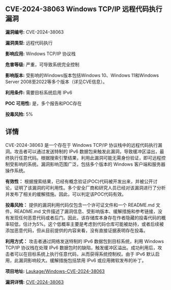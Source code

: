 ## CVE-2024-38063 Windows TCP/IP 远程代码执行漏洞

**漏洞编号:** CVE-2024-38063

**漏洞类型:** 远程代码执行

**影响应用:** Windows TCP/IP 协议栈

**危害等级:** 严重，可导致系统完全控制

**影响版本:** 受影响的Windows版本包括Windows 10、Windows 11和Windows Server 2008至2022等多个版本（详见CVE信息）。

**利用条件:** 需要目标系统启用 IPv6

**POC 可用性:** 是，多个报告和POC存在

**投毒风险:** 5%

## 详情

CVE-2024-38063 是一个存在于 Windows TCP/IP 协议栈中的远程代码执行漏洞。攻击者可以通过发送特制的 IPv6 数据包来触发此漏洞，导致缓冲区溢出，最终执行任意代码。根据搜索引擎结果，利用此漏洞可能无需身份验证，即可远程控制受影响的系统。漏洞影响范围广泛，包括多个版本的 Windows 客户端和服务器操作系统。

**有效性：** 根据搜索结果，已经有概念验证(POC)代码被开发出来，并被公开讨论，证明了该漏洞的可利用性。多个安全厂商和研究人员已经对该漏洞进行了分析并发布了相关的缓解措施。因此，可以判定该POC代码有效。

**投毒风险：** 提供的漏洞利用代码仅包含一个许可证文件和一个 README.md 文件。README.md 文件描述了漏洞信息、受影响版本、缓解措施和参考链接，没有发现任何恶意代码或者后门。因此，该存储库本身存在作者隐藏的投毒代码的概率较低，估计为5%。这个低概率主要是考虑到代码仓库可能被劫持，或者后续被添加恶意代码，但从目前提供的内容来看，没有直接证据表明存在投毒。

**利用方式：** 攻击者通过网络发送特制的 IPv6 数据包到目标系统，利用 Windows TCP/IP 协议栈在处理 IPv6 数据包时的缺陷，触发缓冲区溢出。成功利用后，攻击者可以在目标系统上执行任意代码，从而获得系统控制权。由于 IPv6 默认启用，此漏洞影响较大。缓解措施包括禁用 IPv6 或应用微软发布的补丁。

**项目地址:** [Laukage/Windows-CVE-2024-38063](https://github.com/Laukage/Windows-CVE-2024-38063)

**漏洞详情:** [CVE-2024-38063](https://nvd.nist.gov/vuln/detail/CVE-2024-38063)